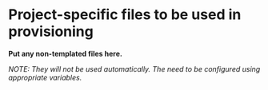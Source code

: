 # Project-specific files to be used in provisioning 

**Put any non-templated files here.**

_NOTE: They will not be used automatically. The need to be configured using
appropriate variables._